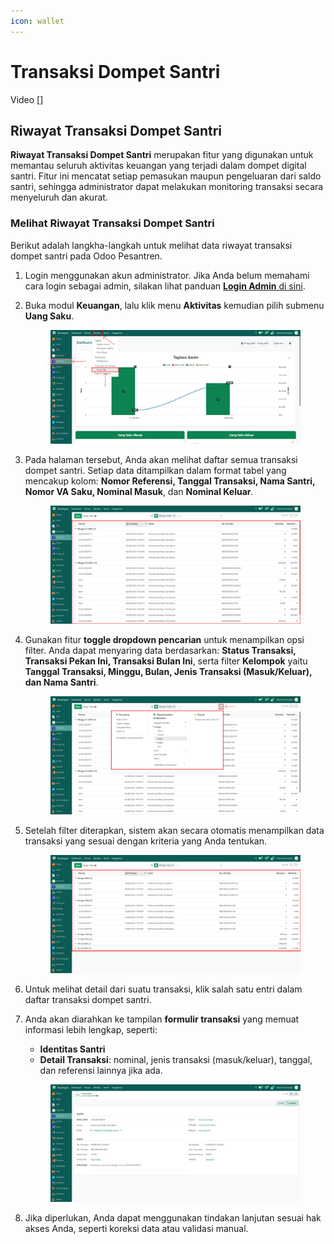 ```yaml
---
icon: wallet
---
```


# Transaksi Dompet Santri

Video \[]

## Riwayat Transaksi Dompet Santri

**Riwayat Transaksi Dompet Santri** merupakan fitur yang digunakan untuk memantau seluruh aktivitas keuangan yang terjadi dalam dompet digital santri. Fitur ini mencatat setiap pemasukan maupun pengeluaran dari saldo santri, sehingga administrator dapat melakukan monitoring transaksi secara menyeluruh dan akurat.

### Melihat Riwayat Transaksi Dompet Santri

Berikut adalah langkha-langkah untuk melihat data riwayat transaksi dompet santri pada Odoo Pesantren.

1. Login menggunakan akun administrator. Jika Anda belum memahami cara login sebagai admin, silakan lihat panduan [**Login Admin** di sini](../../panduan-login/login-admin.md).
2.  Buka modul **Keuangan**, lalu klik menu **Aktivitas** kemudian pilih submenu **Uang Saku**.

    <figure><img src="../../.gitbook/assets/images-661.png" alt=""><figcaption></figcaption></figure>


3.  Pada halaman tersebut, Anda akan melihat daftar semua transaksi dompet santri. Setiap data ditampilkan dalam format tabel yang mencakup kolom: **Nomor Referensi, Tanggal Transaksi, Nama Santri, Nomor VA Saku, Nominal Masuk**, dan **Nominal Keluar**.

    <figure><img src="../../.gitbook/assets/images-662.png" alt=""><figcaption></figcaption></figure>


4.  Gunakan fitur **toggle dropdown pencarian** untuk menampilkan opsi filter. Anda dapat menyaring data berdasarkan: **Status Transaksi, Transaksi Pekan Ini, Transaksi Bulan Ini**, serta filter **Kelompok** yaitu **Tanggal Transaksi, Minggu, Bulan, Jenis Transaksi (Masuk/Keluar), dan Nama Santri**.

    <figure><img src="../../.gitbook/assets/images-663.png" alt=""><figcaption></figcaption></figure>


5.  Setelah filter diterapkan, sistem akan secara otomatis menampilkan data transaksi yang sesuai dengan kriteria yang Anda tentukan.

    <figure><img src="../../.gitbook/assets/images-664.png" alt=""><figcaption></figcaption></figure>


6. Untuk melihat detail dari suatu transaksi, klik salah satu entri dalam daftar transaksi dompet santri.
7.  Anda akan diarahkan ke tampilan **formulir transaksi** yang memuat informasi lebih lengkap, seperti:

    * **Identitas Santri**
    * **Detail Transaksi**: nominal, jenis transaksi (masuk/keluar), tanggal, dan referensi lainnya jika ada.

    <figure><img src="../../.gitbook/assets/images-665.png" alt=""><figcaption></figcaption></figure>


8. Jika diperlukan, Anda dapat menggunakan tindakan lanjutan sesuai hak akses Anda, seperti koreksi data atau validasi manual.
